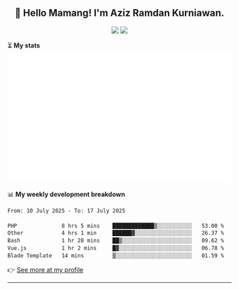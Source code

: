 <h2 align="center">👋 Hello Mamang! I'm Aziz Ramdan Kurniawan.</h2>  
<p align="center">
  <img src="https://komarev.com/ghpvc/?username=azizramdan">
  <img src="https://wakatime.com/badge/user/90056fa0-4c31-4eca-954e-2a3ac05896f9.svg">
</p>
    
⏳ **My stats**  
![](https://raw.githubusercontent.com/azizramdan/github-stats/master/generated/overview.svg#gh-dark-mode-only)

📊 **My weekly development breakdown**
<!--START_SECTION:waka-->

```txt
From: 10 July 2025 - To: 17 July 2025

PHP              8 hrs 5 mins    █████████████▒░░░░░░░░░░░   53.00 %
Other            4 hrs 1 min     ██████▓░░░░░░░░░░░░░░░░░░   26.37 %
Bash             1 hr 28 mins    ██▒░░░░░░░░░░░░░░░░░░░░░░   09.62 %
Vue.js           1 hr 2 mins     █▓░░░░░░░░░░░░░░░░░░░░░░░   06.78 %
Blade Template   14 mins         ▒░░░░░░░░░░░░░░░░░░░░░░░░   01.59 %
```

<!--END_SECTION:waka-->
👉 [See more at my profile](https://wakatime.com/@azizramdan)
***
